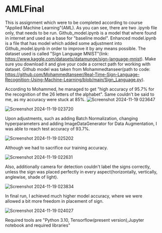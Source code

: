 # AMLFinal
This is assignment which were to be completed according to course "Applied Machine Learning"(AML). As you can see, there are two .ipynb file only, that needs to be run. Github_model.ipynb is a model that where found in internet and used as a base for "baseline model". Enhanced model.ipynb is a file that has model which added some adjustment into Github_model.ipynb in order to improve it by any means possible. The dataset used is called "Sign Language MNIST"(link: https://www.kaggle.com/datasets/datamunge/sign-language-mnist). Make sure you download it and give your code a correct path for working with dataset. Github model was taken from Mohammedtanseer(path to code: https://github.com/Mohammedtanseer/Real-Time-Sign-Language-Recognition-Using-Machine-Learning/blob/main/Sign_Language.py). 

According to Mohammed, he managed to get "high accuracy of 95.7% for the recognition of the 26 letters of the alphabet". Same couldn't be said to me, as my accuracy were stuck at 85%.
![Screenshot 2024-11-19 023647](https://github.com/user-attachments/assets/4a3a89c4-0a3c-4231-877e-a979e65b9966)

![Screenshot 2024-11-19 023720](https://github.com/user-attachments/assets/a455b76d-9c8a-4cfa-a045-f30644b109fe)

Upon adjustments, such as adding Batch Normalization, changing hyperparameters and adding ImageDataGenerator for Data Augmentation, I was able to reach test accuracy of 93.7%.

![Screenshot 2024-11-19 025202](https://github.com/user-attachments/assets/859f48e7-b76d-4278-99cb-0d308711165a)

Although we had to sacrifice our training accuracy.

![Screenshot 2024-11-19 022631](https://github.com/user-attachments/assets/0116df35-e8d3-42e5-8c69-1f07ae6c4e73)

Also, additionally camera for detection couldn't label the signs correctly, unless the sign was placed perfectly in every aspect(horizontally, vertically, anglewise, shade of light).

![Screenshot 2024-11-19 023834](https://github.com/user-attachments/assets/690add4a-c108-4d44-92cc-627a28f91b9d)

In final run, I achieved much higher model accuracy, where we were allowed a bit more freedom in placement of sign.

![Screenshot 2024-11-19 024027](https://github.com/user-attachments/assets/fe15165a-6947-445e-8369-442ea86857fe)

Required tools are "Python 3.10, Tensorflow(present version),Jupyter notebook and required libraries"
